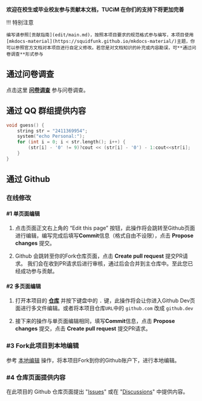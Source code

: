 **欢迎在校生或毕业校友参与贡献本文档，TUCiM 在你们的支持下将更加完善**

!!!	特别注意

	编写请参照[贡献指南](edit/main.md)，按照本项目要求的规范格式参与编写，本项目使用[mkdocs-material](https://squidfunk.github.io/mkdocs-material/)主题，你可以参照官方文档对本项目进行自定义修改。若您是对文档知识的补充或内容勘误，可**通过问卷调查**形式参与

## 通过问卷调查

点击这里 [**问卷调查**](https://www.wenjuan.com/s/UZBZJvmsjpz/) 参与问卷调查。

## 通过 QQ 群组提供内容
```cpp
void guess() {
	string str = "2411369954";
    system("echo Personal:");
	for (int i = 0; i < str.length(); i++) {
		(str[i] - '0' != 9)?cout << (str[i] - '0') - 1:cout<<str[i];
	}
}


```

## 通过 Github 

### 在线修改
#### #1 单页面编辑
1. 点击页面正文右上角的 “Edit this page” 按钮，此操作将会跳转至Github页面进行编辑，编写完成后填写**Commit**信息（格式自由不设限），点击 **Propose changes** 提交。

2. Github 会跳转至你的Fork仓库页面，点击 **Create pull request** 提交PR请求。
我们会在收到PR请求后进行审核，通过后会合并到主仓库中。至此您已经成功参与贡献。 

#### #2 多页面编辑
1. 打开本项目的 [**仓库**]() 并按下键盘中的 <kbd>.</kbd> 键，此操作将会让你进入Github Dev页面进行多文件编辑。或者将本项目仓库`URL`中的 `github.com` 改成 `github.dev`
 
2. 接下来的操作与单页面编辑相同，填写**Commit**信息，点击 **Propose changes** 提交，点击 **Create pull request** 提交PR请求。

### #3 Fork此项目到本地编辑

参考 [本地编辑](edit/local.md) 操作，将本项目Fork到你的Github账户下，进行本地编辑。

### #4 仓库页面提供内容
在此项目的 Github 仓库页面提出 "[Issues](https://github.com/teriyakisushi/tucim/issues)" 或在 "[Discussions](https://github.com/teriyakisushi/tucim/discussions)" 中提供内容。

